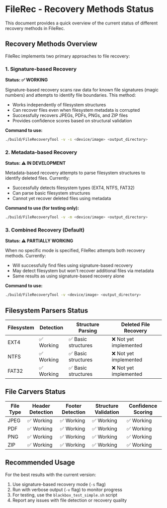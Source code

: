 # FileRec - Recovery Methods Status

This document provides a quick overview of the current status of different recovery methods in FileRec.

## Recovery Methods Overview

FileRec implements two primary approaches to file recovery:

### 1. Signature-based Recovery

**Status: ✅ WORKING**

Signature-based recovery scans raw data for known file signatures (magic numbers) and attempts to identify file boundaries. This method:

- Works independently of filesystem structures
- Can recover files even when filesystem metadata is corrupted
- Successfully recovers JPEGs, PDFs, PNGs, and ZIP files
- Provides confidence scores based on structural validation

**Command to use:**
```bash
./build/FileRecoveryTool -v -s <device/image> <output_directory>
```

### 2. Metadata-based Recovery

**Status: ⚠️ IN DEVELOPMENT**

Metadata-based recovery attempts to parse filesystem structures to identify deleted files. Currently:

- Successfully detects filesystem types (EXT4, NTFS, FAT32)
- Can parse basic filesystem structures
- Cannot yet recover deleted files using metadata

**Command to use (for testing only):**
```bash
./build/FileRecoveryTool -v -m <device/image> <output_directory>
```

### 3. Combined Recovery (Default)

**Status: ⚠️ PARTIALLY WORKING**

When no specific mode is specified, FileRec attempts both recovery methods. Currently:

- Will successfully find files using signature-based recovery
- May detect filesystem but won't recover additional files via metadata
- Same results as using signature-based recovery alone

**Command to use:**
```bash
./build/FileRecoveryTool -v <device/image> <output_directory>
```

## Filesystem Parsers Status

| Filesystem | Detection | Structure Parsing | Deleted File Recovery |
|------------|-----------|-------------------|------------------------|
| EXT4       | ✅ Working | ✅ Basic structures | ❌ Not yet implemented |
| NTFS       | ✅ Working | ✅ Basic structures | ❌ Not yet implemented |
| FAT32      | ✅ Working | ✅ Basic structures | ❌ Not yet implemented |

## File Carvers Status

| File Type | Header Detection | Footer Detection | Structure Validation | Confidence Scoring |
|-----------|------------------|------------------|---------------------|-------------------|
| JPEG      | ✅ Working       | ✅ Working       | ✅ Working          | ✅ Working        |
| PDF       | ✅ Working       | ✅ Working       | ✅ Working          | ✅ Working        |
| PNG       | ✅ Working       | ✅ Working       | ✅ Working          | ✅ Working        |
| ZIP       | ✅ Working       | ✅ Working       | ✅ Working          | ✅ Working        |

## Recommended Usage

For the best results with the current version:

1. Use signature-based recovery mode (`-s` flag)
2. Run with verbose output (`-v` flag) to monitor progress
3. For testing, use the `blackbox_test_simple.sh` script
4. Report any issues with file detection or recovery quality
